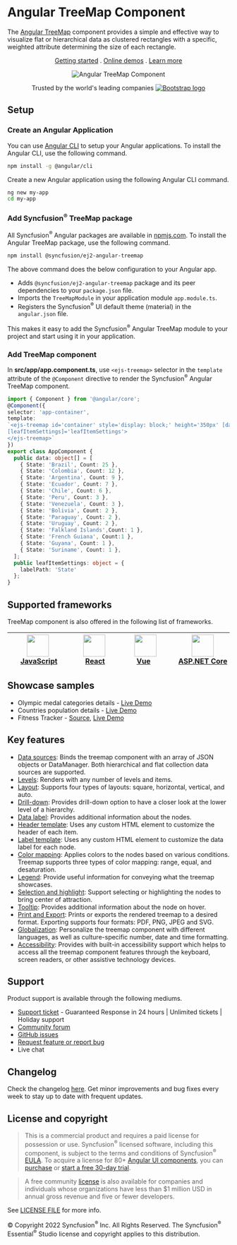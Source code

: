 # Angular TreeMap Component

The [Angular TreeMap](https://www.syncfusion.com/angular-components/angular-treemap?utm_source=npm&utm_medium=listing&utm_campaign=angular-treemap-npm) component provides a simple and effective way to visualize flat or hierarchical data as clustered rectangles with a specific, weighted attribute determining the size of each rectangle.

<p align="center">
    <a href="https://ej2.syncfusion.com/angular/documentation/treemap/getting-started/?utm_source=npm&utm_medium=listing&utm_campaign=angular-treemap-npm">Getting started</a> . 
    <a href="https://ej2.syncfusion.com/angular/demos/?utm_source=npm&utm_medium=listing&utm_campaign=angular-treemap-npm#/bootstrap5/treemap/default">Online demos</a> . 
    <a href="https://www.syncfusion.com/angular-components/angular-treemap?utm_source=npm&utm_medium=listing&utm_campaign=angular-treemap-npm">Learn more</a>
</p>

<p align="center">
    <img src="https://raw.githubusercontent.com/SyncfusionExamples/nuget-img/master/angular/angular-treemap.png" alt="Angular TreeMap Component">
</p>

<p align="center">
Trusted by the world's leading companies
  <a href="https://www.syncfusion.com">
    <img src="https://raw.githubusercontent.com/SyncfusionExamples/nuget-img/master/syncfusion/syncfusion-trusted-companies.webp" alt="Bootstrap logo">
  </a>
</p>

## Setup

### Create an Angular Application

You can use [Angular CLI](https://github.com/angular/angular-cli) to setup your Angular applications. To install the Angular CLI, use the following command.

```bash
npm install -g @angular/cli
```

Create a new Angular application using the following Angular CLI command.

```bash
ng new my-app
cd my-app
```

### Add Syncfusion<sup>®</sup> TreeMap package

All Syncfusion<sup>®</sup> Angular packages are available in [npmjs.com](https://www.npmjs.com/~syncfusionorg). To install the Angular TreeMap package, use the following command.

```sh
npm install @syncfusion/ej2-angular-treemap
```

The above command does the below configuration to your Angular app.

 * Adds `@syncfusion/ej2-angular-treemap` package and its peer dependencies to your `package.json` file.
 * Imports the `TreeMapModule` in your application module `app.module.ts`.
 * Registers the Syncfusion<sup>®</sup> UI default theme (material) in the `angular.json` file.

This makes it easy to add the Syncfusion<sup>®</sup> Angular TreeMap module to your project and start using it in your application.

### Add TreeMap component

In **src/app/app.component.ts**, use `<ejs-treemap>` selector in the `template` attribute of the `@Component` directive to render the Syncfusion<sup>®</sup> Angular TreeMap component.

```typescript
import { Component } from '@angular/core';
@Component({
selector: 'app-container',
template:
`<ejs-treemap id='container' style='display: block;' height='350px' [dataSource]='data' weightValuePath='Count'
[leafItemSettings]='leafItemSettings'>
</ejs-treemap>`
})
export class AppComponent {
  public data: object[] = [
    { State: 'Brazil', Count: 25 },
    { State: 'Colombia', Count: 12 },
    { State: 'Argentina', Count: 9 },
    { State: 'Ecuador', Count: 7 },
    { State: 'Chile', Count: 6 },
    { State: 'Peru', Count: 3 },
    { State: 'Venezuela', Count: 3 },
    { State: 'Bolivia', Count: 2 },
    { State: 'Paraguay', Count: 2 },
    { State: 'Uruguay', Count: 2 },
    { State: 'Falkland Islands',Count: 1 },
    { State: 'French Guiana', Count:1 },
    { State: 'Guyana', Count: 1 },
    { State: 'Suriname', Count: 1 },
  ];
  public leafItemSettings: object = {
    labelPath: 'State'
  };
}
```

## Supported frameworks

TreeMap component is also offered in the following list of frameworks.

| [<img src="https://ej2.syncfusion.com/github/images/js.svg" height="50" />](https://www.syncfusion.com/javascript-ui-controls?utm_medium=listing&utm_source=github)<br/>&nbsp;&nbsp;&nbsp;&nbsp;&nbsp;[JavaScript](https://www.syncfusion.com/javascript-ui-controls?utm_medium=listing&utm_source=github)&nbsp;&nbsp;&nbsp;&nbsp; | [<img src="https://ej2.syncfusion.com/github/images/react.svg"  height="50" />](https://www.syncfusion.com/react-ui-components?utm_medium=listing&utm_source=github)<br/>&nbsp;&nbsp;&nbsp;&nbsp;&nbsp;&nbsp;&nbsp;[React](https://www.syncfusion.com/react-ui-components?utm_medium=listing&utm_source=github)&nbsp;&nbsp;&nbsp;&nbsp;&nbsp;&nbsp; | [<img src="https://ej2.syncfusion.com/github/images/vue.svg" height="50" />](https://www.syncfusion.com/vue-ui-components?utm_medium=listing&utm_source=github)<br/>&nbsp;&nbsp;&nbsp;&nbsp;&nbsp;&nbsp;&nbsp;[Vue](https://www.syncfusion.com/vue-ui-components?utm_medium=listing&utm_source=github)&nbsp;&nbsp;&nbsp;&nbsp;&nbsp;&nbsp;&nbsp;&nbsp;&nbsp; | [<img src="https://ej2.syncfusion.com/github/images/netcore.svg" height="50" />](https://www.syncfusion.com/aspnet-core-ui-controls?utm_medium=listing&utm_source=github)<br/>&nbsp;&nbsp;[ASP.NET&nbsp;Core](https://www.syncfusion.com/aspnet-core-ui-controls?utm_medium=listing&utm_source=github)&nbsp;&nbsp; | [<img src="https://ej2.syncfusion.com/github/images/netmvc.svg" height="50" />](https://www.syncfusion.com/aspnet-mvc-ui-controls?utm_medium=listing&utm_source=github)<br/>&nbsp;&nbsp;[ASP.NET&nbsp;MVC](https://www.syncfusion.com/aspnet-mvc-ui-controls?utm_medium=listing&utm_source=github)&nbsp;&nbsp; | 
| :-----: | :-----: | :-----: | :-----: | :-----: |

## Showcase samples

* Olympic medal categories details - [Live Demo](https://ej2.syncfusion.com/angular/demos/#/material/treemap/custom)
* Countries population details - [Live Demo](https://ej2.syncfusion.com/angular/demos/#/material/treemap/drilldown)
* Fitness Tracker - [Source](https://github.com/SyncfusionExamples/showcase-angular-health-tracker-dashboard-demo), [Live Demo](https://ej2.syncfusion.com/showcase/angular/fitness-tracker-app/)

## Key features

* [Data sources](https://ej2.syncfusion.com/angular/documentation/treemap/data-binding/?utm_source=npm&utm_campaign=angular-treemap-npm): Binds the treemap component with an array of JSON objects or DataManager. Both hierarchical and flat collection data sources are supported.
* [Levels](https://ej2.syncfusion.com/angular/documentation/treemap/levels/?utm_source=npm&utm_campaign=angular-treemap-npm): Renders with any number of levels and items.
* [Layout](https://ej2.syncfusion.com/angular/documentation/treemap/layout/?utm_source=npm&utm_campaign=angular-treemap-npm): Supports four types of layouts: square, horizontal, vertical, and auto.
* [Drill-down](https://ej2.syncfusion.com/angular/documentation/treemap/drilldown/?utm_source=npm&utm_campaign=angular-treemap-npm): Provides drill-down option to have a closer look at the lower level of a hierarchy.
* [Data label](https://ej2.syncfusion.com/angular/documentation/treemap/data-label/?utm_source=npm&utm_campaign=angular-treemap-npm): Provides additional information about the nodes.
* [Header template](https://ej2.syncfusion.com/angular/documentation/treemap/levels/?utm_source=npm&utm_campaign=angular-treemap-npm#header-template-and-position): Uses any custom HTML element to customize the header of each item.
* [Label template](https://ej2.syncfusion.com/angular/documentation/treemap/data-label/?utm_source=npm&utm_campaign=angular-treemap-npm#template): Uses any custom HTML element to customize the data label for each node.
* [Color mapping](https://ej2.syncfusion.com/angular/documentation/treemap/color-mapping/?utm_source=npm&utm_campaign=angular-treemap-npm): Applies colors to the nodes based on various conditions. Treemap supports three types of color mapping: range, equal, and desaturation.
* [Legend](https://ej2.syncfusion.com/angular/documentation/treemap/legend/?utm_source=npm&utm_campaign=angular-treemap-npm): Provide useful information for conveying what the treemap showcases. 
* [Selection and highlight](https://ej2.syncfusion.com/angular/documentation/treemap/selection-and-highlight/?utm_source=npm&utm_campaign=angular-treemap-npm): Support selecting or highlighting the nodes to bring center of attraction.
* [Tooltip](https://ej2.syncfusion.com/angular/documentation/treemap/tooltip/?utm_source=npm&utm_campaign=angular-treemap-npm): Provides additional information about the node on hover.
* [Print and Export](https://ej2.syncfusion.com/angular/documentation/treemap/print-and-export/?utm_source=npm&utm_campaign=angular-treemap-npm): Prints or exports the rendered treemap to a desired format. Exporting supports four formats: PDF, PNG, JPEG and SVG.
* [Globalization](https://ej2.syncfusion.com/angular/documentation/treemap/internationalization/?utm_source=npm&utm_medium=listing&utm_campaign=angular-treemap-npm): Personalize the treemap component with different languages, as well as culture-specific number, date and time formatting.
* [Accessibility](https://ej2.syncfusion.com/angular/documentation/treemap/accessibility/?utm_source=npm&utm_medium=listing&utm_campaign=angular-treemap-npm): Provides with built-in accessibility support which helps to access all the treemap component features through the keyboard, screen readers, or other assistive technology devices.

## Support

Product support is available through the following mediums.

* [Support ticket](https://support.syncfusion.com/support/tickets/create) - Guaranteed Response in 24 hours | Unlimited tickets | Holiday support
* [Community forum](https://www.syncfusion.com/forums/angular-js2?utm_source=npm&utm_medium=listing&utm_campaign=angular-treemap-npm)
* [GitHub issues](https://github.com/syncfusion/ej2-angular-ui-components/issues/new)
* [Request feature or report bug](https://www.syncfusion.com/feedback/angular?utm_source=npm&utm_medium=listing&utm_campaign=angular-treemap-npm)
* Live chat

## Changelog

Check the changelog [here](https://github.com/syncfusion/ej2-angular-ui-components/blob/master/components/treemap/CHANGELOG.md?utm_source=npm&utm_campaign=angular-treemap-npm). Get minor improvements and bug fixes every week to stay up to date with frequent updates.

## License and copyright

> This is a commercial product and requires a paid license for possession or use. Syncfusion<sup>®</sup> licensed software, including this component, is subject to the terms and conditions of Syncfusion<sup>®</sup> [EULA](https://www.syncfusion.com/eula/es/). To acquire a license for 80+ [Angular UI components](https://www.syncfusion.com/angular-components), you can [purchase](https://www.syncfusion.com/sales/products) or [start a free 30-day trial](https://www.syncfusion.com/account/manage-trials/start-trials).

> A free community [license](https://www.syncfusion.com/products/communitylicense) is also available for companies and individuals whose organizations have less than $1 million USD in annual gross revenue and five or fewer developers.

See [LICENSE FILE](https://github.com/syncfusion/ej2-angular-ui-components/blob/master/license?utm_source=npm&utm_campaign=angular-treemap-npm) for more info.

&copy; Copyright 2022 Syncfusion<sup>®</sup> Inc. All Rights Reserved. The Syncfusion<sup>®</sup> Essential<sup>®</sup> Studio license and copyright applies to this distribution.
